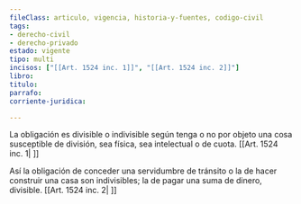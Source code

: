 ```yaml
---
fileClass: articulo, vigencia, historia-y-fuentes, codigo-civil
tags:
- derecho-civil
- derecho-privado
estado: vigente
tipo: multi
incisos: ["[[Art. 1524 inc. 1]]", "[[Art. 1524 inc. 2]]"]
libro:
titulo:
parrafo:
corriente-juridica:

---
```

La obligación es divisible o indivisible según tenga o no por objeto una cosa susceptible de división, sea física, sea intelectual o de cuota. [[Art. 1524 inc. 1| ]]

Así la obligación de conceder una servidumbre de tránsito o la de hacer construir una casa son indivisibles; la de pagar una suma de dinero, divisible. [[Art. 1524 inc. 2| ]]